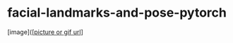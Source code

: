 # facial-landmarks-and-pose-pytorch

[image]([[picture or gif url](https://github.com/garymarz/facial-landmarks-and-pose-pytorch/blob/main/Demo4.jpg)]

